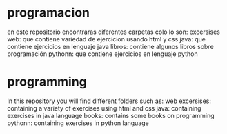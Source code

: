 # programacion
en este repositorio encontraras diferentes carpetas colo lo son:
excersises web: que contiene variedad de ejercicion usando html y css
java: que contiene ejercicios en lenguaje java
libros: contiene algunos libros sobre programación
pythonn: que contiene ejercicios en lenguaje python

# programming
In this repository you will find different folders such as:
web excersises: containing a variety of exercises using html and css
java: containing exercises in java language
books: contains some books on programming
pythonn: containing exercises in python language
